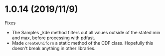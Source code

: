# 1.0.14 (2019/11/9)

Fixes

- The Samples \_kde method filters out all values outside of the stated min and max, before processing with pdfast.
- Made `createUniform` a static method of the CDF class. Hopefully this doesn't break anything in other libraries.
